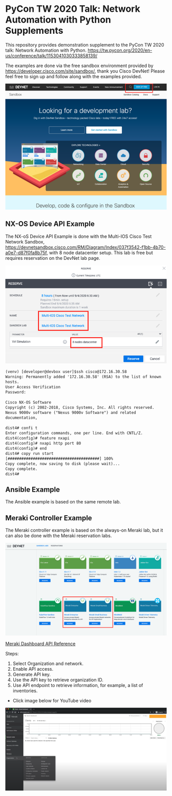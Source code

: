 # PyCon TW 2020 Talk: Network Automation with Python Supplements

This repository provides demonstration supplement to the PyCon TW 2020 talk: Network Automation with Python. 
https://tw.pycon.org/2020/en-us/conference/talk/1153041030333858139/

The examples are done via the free sandbox environment provided by https://developer.cisco.com/site/sandbox/, thank you Cisco DevNet! Please feel free to sign up and follow along with the examples provided. 

![Cisco DevNet Screenshot](/images/Cisco_DevNet_Screenshot.png)

## NX-OS Device API Example

The NX-oS Device API Example is done with the Multi-IOS Cisco Test Network Sandbox, https://devnetsandbox.cisco.com/RM/Diagram/Index/037f3542-f1bb-4b70-a0e7-d87f0fa8b75f, with 8 node datacenter setup. This lab is free but requires reservation on the DevNet lab page. 

![Multi-IOS-Test-Network](/images/Multi-IOS-Test-Network.png)

```
(venv) [developer@devbox user]$ssh cisco@172.16.30.58
Warning: Permanently added '172.16.30.58' (RSA) to the list of known hosts.
User Access Verification
Password:

Cisco NX-OS Software
Copyright (c) 2002-2018, Cisco Systems, Inc. All rights reserved.
Nexus 9000v software ("Nexus 9000v Software") and related documentation,

dist4# confi t
Enter configuration commands, one per line. End with CNTL/Z.
dist4(config)# feature nxapi
dist4(config)# nxapi http port 80
dist4(config)# end
dist4# copy run start
[########################################] 100%
Copy complete, now saving to disk (please wait)...
Copy complete.
dist4#
```

## Ansible Example

The Ansible example is based on the same remote lab. 

## Meraki Controller Example

The Meraki controller example is based on the always-on Meraki lab, but it can also be done with the Meraki reservation labs. 

![Meraki_Lab](/images/Meraki_Lab.png)

[Meraki Dashboard API Reference](https://documentation.meraki.com/zGeneral_Administration/Other_Topics/The_Cisco_Meraki_Dashboard_API)

Steps: 

1. Select Organization and network. 
2. Enable API access. 
3. Generate API key. 
4. Use the API key to retrieve organization ID. 
5. Use API endpoint to retrieve information, for example, a list of inventories. 

- Click image below for YouTube video

[![Meraki Video Demo](/images/Meraki_Video.png)](https://youtu.be/_GLoWyHFTnE)



